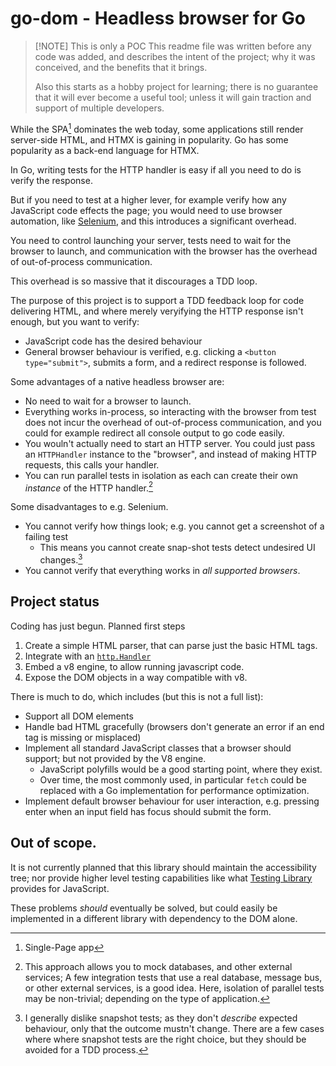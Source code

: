 # go-dom - Headless browser for Go

> [!NOTE] This is only a POC
> This readme file was written before any code was added, and describes the
> intent of the project; why it was conceived, and the benefits that it brings.
>
> Also this starts as a hobby project for learning; there is no guarantee that
> it will ever become a useful tool; unless it will gain traction and support of
> multiple developers.

While the SPA[^1] dominates the web today, some applications still render
server-side HTML, and HTMX is gaining in popularity. Go has some popularity as a
back-end language for HTMX.

In Go, writing tests for the HTTP handler is easy if all you need to do is
verify the response.

But if you need to test at a higher lever, for example verify how any JavaScript
code effects the page; you would need to use browser automation, like
[Selenium](https://www.selenium.dev/), and this introduces a significant overhead.

You need to control launching your server, tests need to wait for the browser to
launch, and communication with the browser has the overhead of out-of-process
communication.

This overhead is so massive that it discourages a TDD loop.

The purpose of this project is to support a TDD feedback loop for code
delivering HTML, and where merely veryifying the HTTP response isn't enough, but
you want to verify:

- JavaScript code has the desired behaviour
- General browser behaviour is verified, e.g. clicking a `<button type="submit">`,
  submits a form, and a redirect response is followed.

Some advantages of a native headless browser are:

- No need to wait for a browser to launch.
- Everything works in-process, so interacting with the browser from test does
  not incur the overhead of out-of-process communication, and you could for
  example redirect all console output to go code easily.
- You wouln't actually need to start an HTTP server. You could just pass an
  `HTTPHandler` instance to the "browser", and instead of making HTTP requests,
  this calls your handler.
- You can run parallel tests in isolation as each can create their own _instance_
  of the HTTP handler.[^2]

Some disadvantages to e.g. Selenium.

- You cannot verify how things look; e.g. you cannot get a screenshot of a failing test
  - This means you cannot create snap-shot tests detect undesired UI changes.[^3]
- You cannot verify that everything works in _all supported browsers_.

## Project status

Coding has just begun. Planned first steps

1. Create a simple HTML parser, that can parse just the basic HTML tags.
2. Integrate with an [`http.Handler`](https://pkg.go.dev/net/http#Handler)
3. Embed a v8 engine, to allow running javascript code.
4. Expose the DOM objects in a way compatible with v8.

There is much to do, which includes (but this is not a full list):

- Support all DOM elements
- Handle bad HTML gracefully (browsers don't generate an error if an end tag is
  missing or misplaced)
- Implement all standard JavaScript classes that a browser should support; but
  not provided by the V8 engine.
  - JavaScript polyfills would be a good starting point, where they exist.
  - Over time, the most commonly used, in particular `fetch` could be replaced
    with a Go implementation for performance optimization.
- Implement default browser behaviour for user interaction, e.g. pressing 
  <key>enter</key> when an input field has focus should submit the form.

## Out of scope.

It is not currently planned that this library should maintain the accessibility
tree; nor provide higher level testing capabilities like what
[Testing Library](https://testing-library.com) provides for JavaScript.

These problems _should_ eventually be solved, but could easily be implemented in
a different library with dependency to the DOM alone.

[^1]: Single-Page app
[^2]: This approach allows you to mock databases, and other external services;
A few integration tests that use a real database, message bus, or other external
services, is a good idea. Here, isolation of parallel tests may be
non-trivial; depending on the type of application.
[^3]: I generally dislike snapshot tests; as they don't _describe_ expected
behaviour, only that the outcome mustn't change. There are a few cases where
where snapshot tests are the right choice, but they should be avoided for a TDD
process.
